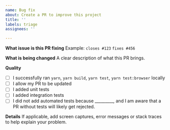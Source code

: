 ```yaml
---
name: Bug fix
about: Create a PR to improve this project
title: ''
labels: triage
assignees: ''

---
```


**What issue is this PR fixing**
Example:
`closes #123`
`fixes #456`

**What is being changed**
A clear description of what this PR brings.

**Quality**
* [ ] I successfully ran `yarn`, `yarn build`, `yarn test`, `yarn test:browser` locally
* [ ] I allow my PR to be updated
* [ ] I added unit tests
* [ ] I added integration tests
* [ ] I did not add automated tests because _________, and I am aware that a PR without tests will likely get rejected.

**Details**
If applicable, add screen captures, error messages or stack traces to help explain your problem.
